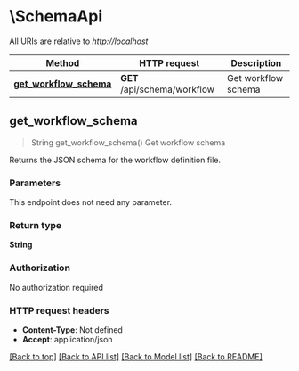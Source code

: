 # \SchemaApi

All URIs are relative to *http://localhost*

Method | HTTP request | Description
------------- | ------------- | -------------
[**get_workflow_schema**](SchemaApi.md#get_workflow_schema) | **GET** /api/schema/workflow | Get workflow schema



## get_workflow_schema

> String get_workflow_schema()
Get workflow schema

Returns the JSON schema for the workflow definition file.

### Parameters

This endpoint does not need any parameter.

### Return type

**String**

### Authorization

No authorization required

### HTTP request headers

- **Content-Type**: Not defined
- **Accept**: application/json

[[Back to top]](#) [[Back to API list]](../README.md#documentation-for-api-endpoints) [[Back to Model list]](../README.md#documentation-for-models) [[Back to README]](../README.md)

